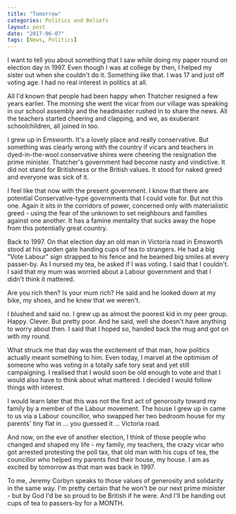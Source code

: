 ```yaml
---
title: "Tomorrow"
categories: Politics and Beliefs
layout: post
date: "2017-06-07"
tags: [News, Politics]
---
```

I want to tell you about something that I saw while doing my paper round on election day in 1997. Even though I was at college by then, I helped my sister out when she couldn't do it. Something like that. I was 17 and just off voting age. I had no real interest in politics at all.

All I'd known that people had been happy when Thatcher resigned a few years earlier. The morning she went the vicar from our village was speaking in our school assembly and the headmaster rushed in to share the news. All the teachers started cheering and clapping, and we, as exuberant schoolchildren, all joined in too.

I grew up in Emsworth. It's a lovely place and really conservative. But something was clearly wrong with the country if vicars and teachers in dyed-in-the-wool conservative shires were cheering the resignation the prime minister. Thatcher's government had become nasty and vindictive. It did not stand for Britishness or the British values. It stood for naked greed and everyone was sick of it.

I feel like that now with the present government. I know that there are potential Conservative-type governments that I could vote for. But not this one. Again it sits in the corridors of power, concerned only with materialistic greed - using the fear of the unknown to set neighbours and families against one another. It has a famine mentality that sucks away the hope from this potentially great country.

Back to 1997. On that election day an old man in Victoria road in Emsworth stood at his garden gate handing cups of tea to strangers. He had a big "Vote Labour" sign strapped to his fence and he beamed big smiles at every passer-by. As I nursed my tea, he asked if I was voting. I said that I couldn't. I said that my mum was worried about a Labour government and that I didn't think it mattered.

Are you rich then? Is your mum rich? He said and he looked down at my bike, my shoes, and he knew that we weren't. 

I blushed and said no. I grew up as almost the poorest kid in my peer group. Happy. Clever. But pretty poor. And he said, well she doesn't have anything to worry about then. I said that I hoped so, handed back the mug and got on with my round.

What struck me that day was the excitement of that man, how politics actually meant something to him. Even today, I marvel at the optimism of someone who was voting in a totally safe tory seat and yet still campaigning. I realised that I would soon be old enough to vote and that I would also have to think about what mattered. I decided I would follow things with interest.

I would learn later that this was not the first act of genorosity toward my family by a member of the Labour movement. The house I grew up in came to us via a Labour councillor, who swapped her two bedroom house for my parents' tiny flat in ... you guessed it ... Victoria road.

And now, on the eve of another election, I think of those people who changed and shaped my life - my family, my teachers, the crazy vicar who got arrested protesting the poll tax, that old man with his cups of tea, the councillor who helped my parents find their house, my house. I am as excited by tomorrow as that man was back in 1997.

To me, Jeremy Corbyn speaks to those values of generosity and solidarity in the same way. I'm pretty certain that he won't be our next prime minister - but by God I'd be so proud to be British if he were. And I'll be handing out cups of tea to passers-by for a MONTH.